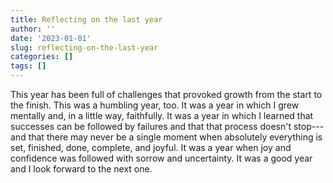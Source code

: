 ```yaml
---
title: Reflecting on the last year
author: ''
date: '2023-01-01'
slug: reflecting-on-the-last-year
categories: []
tags: []
---
```


This year has been full of challenges that provoked growth from the start to the finish. This was a humbling year, too. It was a year in which I grew mentally and, in a little way, faithfully. It was a year in which I learned that successes can be followed by failures and that that process doesn't stop---and that there may never be a single moment when absolutely everything is set, finished, done, complete, and joyful. It was a year when joy and confidence was followed with sorrow and uncertainty. It was a good year and I look forward to the next one.
